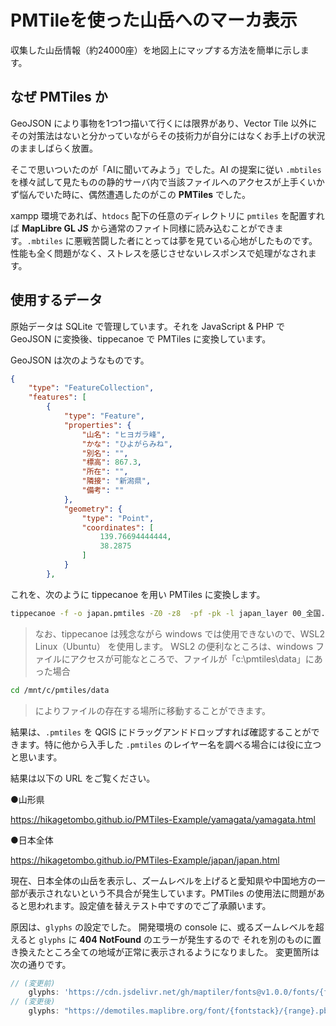 # PMTileを使った山岳へのマーカ表示
収集した山岳情報（約24000座）を地図上にマップする方法を簡単に示します。 

## なぜ PMTiles か
GeoJSON により事物を1つ1つ描いて行くには限界があり、Vector Tile 以外にその対策法はないと分かっていながらその技術力が自分にはなくお手上げの状況のまましばらく放置。

そこで思いついたのが「AIに聞いてみよう」でした。AI の提案に従い `.mbtiles` を様々試して見たものの静的サーバ内で当該ファイルへのアクセスが上手くいかず悩んでいた時に、偶然遭遇したのがこの **PMTiles** でした。

xampp 環境であれば、`htdocs` 配下の任意のディレクトリに `pmtiles` を配置すれば **MapLibre GL JS** から通常のファイト同様に読み込むことができます。`.mbtiles` に悪戦苦闘した者にとっては夢を見ている心地がしたものです。性能も全く問題がなく、ストレスを感じさせないレスポンスで処理がなされます。

## 使用するデータ
原始データは SQLite で管理しています。それを JavaScript & PHP で GeoJSON に変換後、tippecanoe で PMTiles に変換しています。

GeoJSON は次のようなものです。
```json
{
    "type": "FeatureCollection",
    "features": [
        {
            "type": "Feature",
            "properties": {
                "山名": "ヒヨガラ峰",
                "かな": "ひよがらみね",
                "別名": "",
                "標高": 867.3,
                "所在": "",
                "隣接": "新潟県",
                "備考": ""
            },
            "geometry": {
                "type": "Point",
                "coordinates": [
                    139.76694444444,
                    38.2875
                ]
            }
        },
```
これを、次のように tippecanoe を用い PMTiles に変換します。


```bash
tippecanoe -f -o japan.pmtiles -Z0 -z8  -pf -pk -l japan_layer 00_全国.json
```
>なお、tippecanoe は残念ながら windows では使用できないので、WSL2 Linux（Ubuntu） を使用します。
>WSL2 の便利なところは、windows ファイルにアクセスが可能なところで、ファイルが「c:\pmtiles\data」にあった場合
```bash
cd /mnt/c/pmtiles/data
```
>によりファイルの存在する場所に移動することができます。

結果は、`.pmtiles` を QGIS にドラッグアンドドロップすれば確認することができます。特に他から入手した `.pmtiles` のレイヤー名を調べる場合には役に立つと思います。

結果は以下の URL をご覧ください。

●山形県

https://hikagetombo.github.io/PMTiles-Example/yamagata/yamagata.html

●日本全体

https://hikagetombo.github.io/PMTiles-Example/japan/japan.html

現在、日本全体の山岳を表示し、ズームレベルを上げると愛知県や中国地方の一部が表示されないという不具合が発生しています。PMTiles の使用法に問題があると思われます。設定値を替えテスト中ですのでご了承願います。

原因は、`glyphs` の設定でした。
開発環境の console に、或るズームレベルを超えると `glyphs` に **404 NotFound** のエラーが発生するので
それを別のものに置き換えたところ全ての地域が正常に表示されるようになりました。
変更箇所は次の通りです。
```js
// (変更前)
    glyphs: 'https://cdn.jsdelivr.net/gh/maptiler/fonts@v1.0.0/fonts/{fontstack}/{range}.pbf',
// (変更後)
    glyphs: "https://demotiles.maplibre.org/font/{fontstack}/{range}.pbf",
```